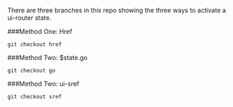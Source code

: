 There are three branches in this repo showing the three ways to activate a ui-router state.

###Method One: Href
```
git checkout href
```

###Method Two: $state.go
```
git checkout go
```

###Method Two: ui-sref
```
git checkout sref
```

